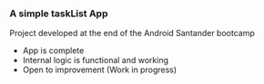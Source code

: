 ### A simple taskList App

 Project developed at the end of the Android Santander bootcamp 
 
 - App is complete
 - Internal logic is functional and working
 - Open to improvement (Work in progress)
